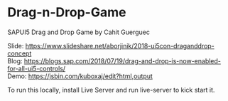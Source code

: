 # Drag-n-Drop-Game
SAPUI5 Drag and Drop Game by Cahit Guerguec

Slide: https://www.slideshare.net/aborjinik/2018-ui5con-draganddrop-concept </br>
Blog: https://blogs.sap.com/2018/07/19/drag-and-drop-is-now-enabled-for-all-ui5-controls/ </br>
Demo: https://jsbin.com/kuboxaj/edit?html,output </br>

To run this locally, install Live Server and run live-server to kick start it.
